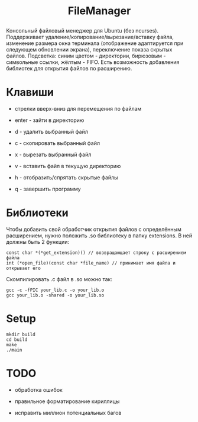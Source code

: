 # <p align='center'>FileManager</p>

Консольный файловый менеджер для Ubuntu (без ncurses). Поддерживает удаление/копирование/вырезание/вставку файла, изменение размера окна терминала (отображение адаптируется при следующем
обновлении экрана), переключение показа скрытых файлов. Подсветка: синим цветом - директории, бирюзовым - символьные ссылки, жёлтым - FIFO. Есть возможность добавления библиотек для открытия файлов по расширению.


# Клавиши

- стрелки вверх-вниз для перемещения по файлам

- enter - зайти в директорию

- d - удалить выбранный файл

- c - скопировать выбранный файл

- x - вырезать выбранный файл

- v - вставить файл в текущую директорию

- h - отобразить/спрятать скрытые файлы

- q - завершить программу

# Библиотеки

Чтобы добавить свой обработчик открытия файлов с определённым расширением, нужно положить .so библиотеку в папку extensions. В ней должны быть 2 функции:
```
const char *(*get_extension)() // возвращающает строку с расширением файла
int (*open_file)(const char *file_name) // принимает имя файла и открывает его
``` 

Скомпилировать .c файл в .so можно так:
```
gcc -c -fPIC your_lib.c -o your_lib.o
gcc your_lib.o -shared -o your_lib.so
```


# Setup

```
mkdir build
cd build
make
./main
```

# TODO

- обработка ошибок

- правильное форматирование кириллицы

- исправить миллион потенциальных багов
